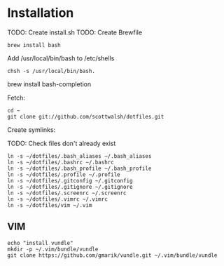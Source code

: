 Installation
============

TODO: Create install.sh
TODO: Create Brewfile

    brew install bash
    
Add /usr/local/bin/bash to /etc/shells

    chsh -s /usr/local/bin/bash.

brew install bash-completion

Fetch:

    cd ~
    git clone git://github.com/scottwalsh/dotfiles.git
    
Create symlinks:

TODO: Check files don't already exist

    ln -s ~/dotfiles/.bash_aliases ~/.bash_aliases
    ln -s ~/dotfiles/.bashrc ~/.bashrc
    ln -s ~/dotfiles/.bash_profile ~/.bash_profile
    ln -s ~/dotfiles/.profile ~/.profile
    ln -s ~/dotfiles/.gitconfig ~/.gitconfig
    ln -s ~/dotfiles/.gitignore ~/.gitignore
    ln -s ~/dotfiles/.screenrc ~/.screenrc
    ln -s ~/dotfiles/.vimrc ~/.vimrc
    ln -s ~/dotfiles/vim ~/.vim
    
VIM
---

    echo "install vundle"
    mkdir -p ~/.vim/bundle/vundle
    git clone https://github.com/gmarik/vundle.git ~/.vim/bundle/vundle

